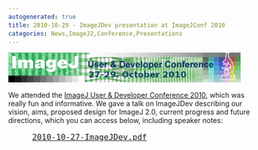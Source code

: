 ```yaml
---
autogenerated: true
title: 2010-10-29 - ImageJDev presentation at ImageJConf 2010
categories: News,ImageJ2,Conference,Presentations
---
```


![ImageJ 2010 User & Developer Conference](/media/Imagej-conference-2010.jpg "ImageJ 2010 User & Developer Conference")

We attended the [ImageJ User & Developer Conference 2010](/events/Conference_2010), which was really fun and informative. We gave a talk on ImageJDev describing our vision, aims, proposed design for ImageJ 2.0, current progress and future directions, which you can access below, including speaker notes:

<div style="font-size: large; font-family: monospace; padding: 0 0 0.5em 3em">

[2010-10-27-ImageJDev.pdf](http://conference.imagej.net/2010/curtis-rueden/2010-10-27-ImageJDev.pdf)

</div>

   
